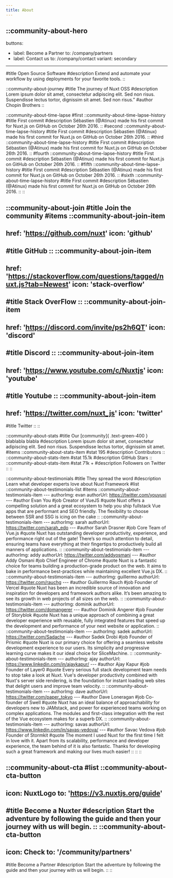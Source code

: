```yaml
---
title: About
---
```


::community-about-hero
---
buttons:
  - label: Become a Partner
    to: /company/partners
  - label: Contact us
    to: /company/contact
    variant: secondary
---

#title
Open Source Software
#description
Extend and automate your workflow by using deployments for your favorite tools.
::

::community-about-journey
#title
The journey of Nuxt OSS
#description
Lorem ipsum dolor sit amet, consectetur adipiscing elit. Sed non risus. Suspendisse lectus tortor, dignissim sit amet. Sed non risus.”
#author
Chopin Brothers
::

::community-about-time-lapse
#first
  ::community-about-time-lapse-history
  #title
  First commit
  #description
  Sébastien (@Atinux) made his first commit for Nuxt.js on GitHub on October 26th 2016.
  ::
#second
  ::community-about-time-lapse-history
  #title
  First commit
  #description
  Sébastien (@Atinux) made his first commit for Nuxt.js on GitHub on October 26th 2016.
  ::
#third
  ::community-about-time-lapse-history
  #title
  First commit
  #description
  Sébastien (@Atinux) made his first commit for Nuxt.js on GitHub on October 26th 2016.
  ::
#fourth
  ::community-about-time-lapse-history
  #title
  First commit
  #description
  Sébastien (@Atinux) made his first commit for Nuxt.js on GitHub on October 26th 2016.
  ::
#fifth
  ::community-about-time-lapse-history
  #title
  First commit
  #description
  Sébastien (@Atinux) made his first commit for Nuxt.js on GitHub on October 26th 2016.
  ::
#sixth
  ::community-about-time-lapse-history
  #title
  First commit
  #description
  Sébastien (@Atinux) made his first commit for Nuxt.js on GitHub on October 26th 2016.
  ::
::

::community-about-join
#title
Join the community
#items
  ::community-about-join-item
  ---
  href: 'https://github.com/nuxt'
  icon: 'github'
  ---
  #title
  GitHub
  ::
  ::community-about-join-item
  ---
  href: 'https://stackoverflow.com/questions/tagged/nuxt.js?tab=Newest'
  icon: 'stack-overflow'
  ---
  #title
  Stack OverFlow
  ::
  ::community-about-join-item
  ---
  href: 'https://discord.com/invite/ps2h6QT'
  icon: 'discord'
  ---
  #title
  Discord
  ::
  ::community-about-join-item
  ---
  href: 'https://www.youtube.com/c/Nuxtjs'
  icon: 'youtube'
  ---
  #title
  Youtube
  ::
  ::community-about-join-item
  ---
  href: 'https://twitter.com/nuxt_js'
  icon: 'twitter'
  ---
  #title
  Twitter
  ::
::

::community-about-stats
#title
Our [community]{ .text-green-400 } blablabla blabla
#description
Lorem ipsum dolor sit amet, consectetur adipiscing elit. Sed non risus. Suspendisse lectus tortor, dignissim sit amet.
#items
  ::community-about-stats-item
  #stat
  195
  #description
  Contributors
  ::
  ::community-about-stats-item
  #stat
  15.1k
  #description
  GitHub Stars
  ::
  ::community-about-stats-item
  #stat
  71k +
  #description
  Followers on Twitter
  ::
::

::community-about-testimonials
#title
They spread the word
#description
Learn what developer experts love about Nuxt Framework
#list
  ::community-about-testimonials-list
  #items
    ::community-about-testimonials-item
    ---
    authorImg: evan
    authorUrl: https://twitter.com/youyuxi
    ---
    #author
    Evan You
    #job
    Creator of VueJS
    #quote
    Nuxt offers a compelling solution and a great ecosystem to help you ship fullstack Vue apps that are performant and SEO friendly. The flexibility to choose between SSR and SSG is icing on the cake
    ::
    ::community-about-testimonials-item
    ---
    authorImg: sarah
    authorUrl: https://twitter.com/sarah_edo
    ---
    #author
    Sarah Drasner
    #job
    Core Team of Vue.js
    #quote
    Nuxt has outstanding developer productivity, experience, and performance right out of the gate!
    There’s so much attention to detail, ensuring teams have everything at their fingertips to productively build all manners of applications.
    ::
    ::community-about-testimonials-item
    ---
    authorImg: addy
    authorUrl: https://twitter.com/addyosmani
    ---
    #author
    Addy Osmani
    #job
    Chief Engineer of Chrome
    #quote
    Nuxt is a fantastic choice for teams building a production-grade product on the web. It aims to bake in performance best-practices while maintaining excellent Vue.js DX.
    ::
    ::community-about-testimonials-item
    ---
    authorImg: guillermo
    authorUrl: https://twitter.com/rauchg
    ---
    #author
    Guillermo Rauch
    #job
    Founder of Vercel
    #quote
    Nuxt has been an incredible source of innovation and inspiration for developers and framework authors alike. It’s been amazing to see its growth in web projects of all sizes on the web.
    ::
    ::community-about-testimonials-item
    ---
    authorImg: dominik
    authorUrl: https://twitter.com/domangerer
    ---
    #author
    Dominik Angerer
    #job
    Founder of Storyblok
    #quote
    Nuxt has a unique approach of combining a great developer experience with reusable, fully integrated features that speed up the development and performance of your next website or application.
    ::
    ::community-about-testimonials-item
    ---
    authorImg: sadek
    authorUrl: https://twitter.com/Sadache
    ---
    #author
    Sadek Drobi
    #job
    Founder of Prismic
    #quote
    Nuxt is our primary choice for offering a seamless website development experience to our users. Its simplicity and progressive learning curve makes it our ideal choice for SliceMachine.
    ::
    ::community-about-testimonials-item
    ---
    authorImg: ajay
    authorUrl: https://www.linkedin.com/in/ajaykapur/
    ---
    #author
    Ajay Kapur
    #job
    Founder of Layer0
    #quote
    Every serious full stack development team needs to stop take a look at Nuxt. Vue's developer productivity combined with Nuxt's server side rendering, is the foundation for instant loading web sites that delight users and improve team velocity.
    ::
    ::community-about-testimonials-item
    ---
    authorImg: dave
    authorUrl: https://twitter.com/paper_tokyo
    ---
    #author
    Dave Loneragan
    #job
    Co-founder of Swell
    #quote
    Nuxt has an ideal balance of approachability for developers new to JAMstack, and power for experienced teams working on complex applications. The modules and first-class integration with the rest of the Vue ecosystem makes for a superb DX.
    ::
    ::community-about-testimonials-item
    ---
    authorImg: savas
    authorUrl: https://www.linkedin.com/in/savas-vedova/
    ---
    #author
    Savac Vedova
    #job
    Founder of Stormkit
    #quote
    The moment I used Nuxt for the first time I felt in love with it. Apart from its scalability, performance and developer experience, the team behind of it is also fantastic. Thanks for developing such a great framework and making our lives much easier!
    ::
  ::
::

::community-about-cta
#list
  ::community-about-cta-button
  ---
  icon: NuxtLogo
  to: 'https://v3.nuxtjs.org/guide'
  ---
  #title
  Become a Nuxter
  #description
  Start the adventure by following the guide and then your journey with us will begin.
  ::
  ::community-about-cta-button
  ---
  icon: Check
  to: '/community/partners'
  ---
  #title
  Become a Partner
  #description
  Start the adventure by following the guide and then your journey with us will begin.
  ::
::
